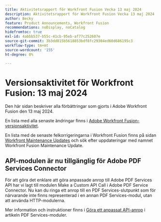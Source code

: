 ```yaml
---
title: Aktivitetsrapport för Workfront Fusion Vecka 13 maj 2024
description: Aktivitetsrapport för Workfront Fusion Vecka 13 maj 2024
author: Becky
feature: Product Announcements, Workfront Fusion
recommendations: noDisplay, noCatalog
hidefromtoc: true
exl-id: 4abbb537-b55c-41cb-95eb-af77c252607e
source-git-commit: 3b3dd815b5618853bdf8fc29304ed60d686195c3
workflow-type: tm+mt
source-wordcount: '155'
ht-degree: 0%

---
```


# Versionsaktivitet för Workfront Fusion: 13 maj 2024

Den här sidan beskriver alla förbättringar som gjorts i Adobe Workfront Fusion den 13 maj 2024.

En lista med alla senaste ändringar finns i [Adobe Workfront Fusion-versionsaktivitet](../../../product-announcements/product-releases/fusion-release-activity/fusion-release-activity.md).

En lista med de senaste felkorrigeringarna i Workfront Fusion finns på sidan [Workfront Maintenance Updates](https://experienceleague.adobe.com/docs/workfront-known-issues/releases/current-updates.html) och sök efter uppdateringar med namnet Workfront Fusion Maintenance Update.

## API-modulen är nu tillgänglig för Adobe PDF Services Connector

För att göra det enklare att göra anpassade anrop till Adobe PDF Services API har vi lagt till modulen Make a Custom API Call i Adobe PDF Service Connector. Nu kan du ringa ett anrop till en PDF Services-slutpunkt som för närvarande inte finns representerad i en annan PDF Services-modul, utan att använda HTTP-modulerna.

Mer information och instruktioner finns i [Göra ett anpassat API-anrop](/help/quicksilver/workfront-fusion/apps-and-their-modules/pdf-modules.md#make-a-custom-api-call) i artikeln PDF Services-moduler.
